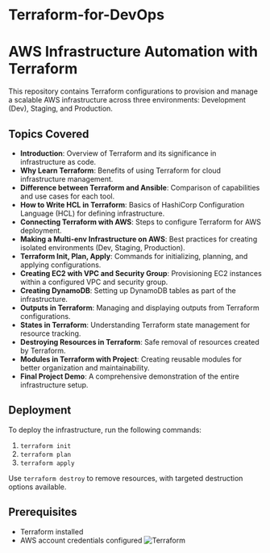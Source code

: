 # Terraform-for-DevOps

# AWS Infrastructure Automation with Terraform

This repository contains Terraform configurations to provision and manage a scalable AWS infrastructure across three environments: Development (Dev), Staging, and Production.

## Topics Covered

- **Introduction**: Overview of Terraform and its significance in infrastructure as code.
- **Why Learn Terraform**: Benefits of using Terraform for cloud infrastructure management.
- **Difference between Terraform and Ansible**: Comparison of capabilities and use cases for each tool.
- **How to Write HCL in Terraform**: Basics of HashiCorp Configuration Language (HCL) for defining infrastructure.
- **Connecting Terraform with AWS**: Steps to configure Terraform for AWS deployment.
- **Making a Multi-env Infrastructure on AWS**: Best practices for creating isolated environments (Dev, Staging, Production).
- **Terraform Init, Plan, Apply**: Commands for initializing, planning, and applying configurations.
- **Creating EC2 with VPC and Security Group**: Provisioning EC2 instances within a configured VPC and security group.
- **Creating DynamoDB**: Setting up DynamoDB tables as part of the infrastructure.
- **Outputs in Terraform**: Managing and displaying outputs from Terraform configurations.
- **States in Terraform**: Understanding Terraform state management for resource tracking.
- **Destroying Resources in Terraform**: Safe removal of resources created by Terraform.
- **Modules in Terraform with Project**: Creating reusable modules for better organization and maintainability.
- **Final Project Demo**: A comprehensive demonstration of the entire infrastructure setup.

## Deployment

To deploy the infrastructure, run the following commands:

1. `terraform init`
2. `terraform plan`
3. `terraform apply`

Use `terraform destroy` to remove resources, with targeted destruction options available.

## Prerequisites

- Terraform installed
- AWS account credentials configured
![Terraform](https://github.com/user-attachments/assets/82a1fc33-70cc-4388-af5d-17898cc1ee64)
